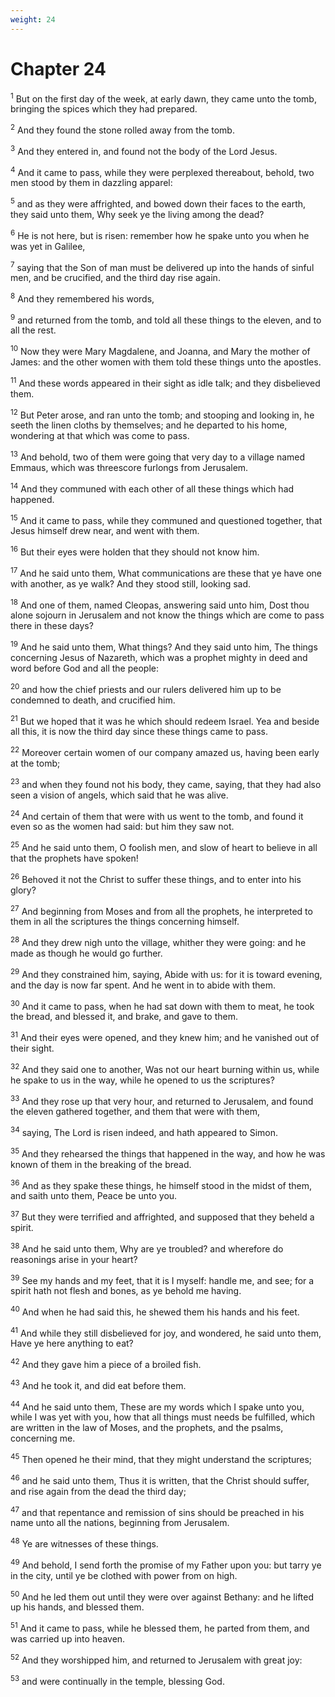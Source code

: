 ```yaml
---
weight: 24
---
```


# Chapter 24

<sup>1</sup> But on the first day of the week, at early dawn, they came unto the tomb, bringing the spices which they had prepared. 

<sup>2</sup> And they found the stone rolled away from the tomb. 

<sup>3</sup> And they entered in, and found not the body of the Lord Jesus. 

<sup>4</sup> And it came to pass, while they were perplexed thereabout, behold, two men stood by them in dazzling apparel: 

<sup>5</sup> and as they were affrighted, and bowed down their faces to the earth, they said unto them, Why seek ye the living among the dead? 

<sup>6</sup> He is not here, but is risen: remember how he spake unto you when he was yet in Galilee, 

<sup>7</sup> saying that the Son of man must be delivered up into the hands of sinful men, and be crucified, and the third day rise again. 

<sup>8</sup> And they remembered his words, 

<sup>9</sup> and returned from the tomb, and told all these things to the eleven, and to all the rest. 

<sup>10</sup> Now they were Mary Magdalene, and Joanna, and Mary the mother of James: and the other women with them told these things unto the apostles. 

<sup>11</sup> And these words appeared in their sight as idle talk; and they disbelieved them. 

<sup>12</sup> But Peter arose, and ran unto the tomb; and stooping and looking in, he seeth the linen cloths by themselves; and he departed to his home, wondering at that which was come to pass. 

<sup>13</sup> And behold, two of them were going that very day to a village named Emmaus, which was threescore furlongs from Jerusalem. 

<sup>14</sup> And they communed with each other of all these things which had happened. 

<sup>15</sup> And it came to pass, while they communed and questioned together, that Jesus himself drew near, and went with them. 

<sup>16</sup> But their eyes were holden that they should not know him. 

<sup>17</sup> And he said unto them, What communications are these that ye have one with another, as ye walk? And they stood still, looking sad. 

<sup>18</sup> And one of them, named Cleopas, answering said unto him, Dost thou alone sojourn in Jerusalem and not know the things which are come to pass there in these days? 

<sup>19</sup> And he said unto them, What things? And they said unto him, The things concerning Jesus of Nazareth, which was a prophet mighty in deed and word before God and all the people: 

<sup>20</sup> and how the chief priests and our rulers delivered him up to be condemned to death, and crucified him. 

<sup>21</sup> But we hoped that it was he which should redeem Israel. Yea and beside all this, it is now the third day since these things came to pass. 

<sup>22</sup> Moreover certain women of our company amazed us, having been early at the tomb; 

<sup>23</sup> and when they found not his body, they came, saying, that they had also seen a vision of angels, which said that he was alive. 

<sup>24</sup> And certain of them that were with us went to the tomb, and found it even so as the women had said: but him they saw not. 

<sup>25</sup> And he said unto them, O foolish men, and slow of heart to believe in all that the prophets have spoken! 

<sup>26</sup> Behoved it not the Christ to suffer these things, and to enter into his glory? 

<sup>27</sup> And beginning from Moses and from all the prophets, he interpreted to them in all the scriptures the things concerning himself. 

<sup>28</sup> And they drew nigh unto the village, whither they were going: and he made as though he would go further. 

<sup>29</sup> And they constrained him, saying, Abide with us: for it is toward evening, and the day is now far spent. And he went in to abide with them. 

<sup>30</sup> And it came to pass, when he had sat down with them to meat, he took the bread, and blessed it, and brake, and gave to them. 

<sup>31</sup> And their eyes were opened, and they knew him; and he vanished out of their sight. 

<sup>32</sup> And they said one to another, Was not our heart burning within us, while he spake to us in the way, while he opened to us the scriptures? 

<sup>33</sup> And they rose up that very hour, and returned to Jerusalem, and found the eleven gathered together, and them that were with them, 

<sup>34</sup> saying, The Lord is risen indeed, and hath appeared to Simon. 

<sup>35</sup> And they rehearsed the things that happened in the way, and how he was known of them in the breaking of the bread. 

<sup>36</sup> And as they spake these things, he himself stood in the midst of them, and saith unto them, Peace be unto you. 

<sup>37</sup> But they were terrified and affrighted, and supposed that they beheld a spirit. 

<sup>38</sup> And he said unto them, Why are ye troubled? and wherefore do reasonings arise in your heart? 

<sup>39</sup> See my hands and my feet, that it is I myself: handle me, and see; for a spirit hath not flesh and bones, as ye behold me having. 

<sup>40</sup> And when he had said this, he shewed them his hands and his feet. 

<sup>41</sup> And while they still disbelieved for joy, and wondered, he said unto them, Have ye here anything to eat? 

<sup>42</sup> And they gave him a piece of a broiled fish. 

<sup>43</sup> And he took it, and did eat before them. 

<sup>44</sup> And he said unto them, These are my words which I spake unto you, while I was yet with you, how that all things must needs be fulfilled, which are written in the law of Moses, and the prophets, and the psalms, concerning me. 

<sup>45</sup> Then opened he their mind, that they might understand the scriptures; 

<sup>46</sup> and he said unto them, Thus it is written, that the Christ should suffer, and rise again from the dead the third day; 

<sup>47</sup> and that repentance and remission of sins should be preached in his name unto all the nations, beginning from Jerusalem. 

<sup>48</sup> Ye are witnesses of these things. 

<sup>49</sup> And behold, I send forth the promise of my Father upon you: but tarry ye in the city, until ye be clothed with power from on high. 

<sup>50</sup> And he led them out until they were over against Bethany: and he lifted up his hands, and blessed them. 

<sup>51</sup> And it came to pass, while he blessed them, he parted from them, and was carried up into heaven. 

<sup>52</sup> And they worshipped him, and returned to Jerusalem with great joy: 

<sup>53</sup> and were continually in the temple, blessing God. 

